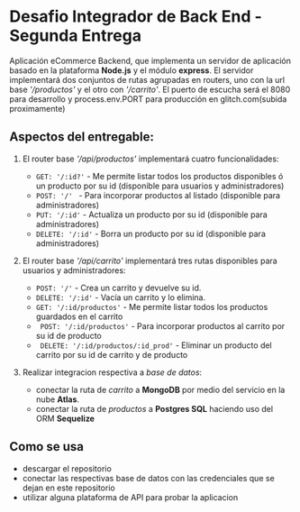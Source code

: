 # Desafio Integrador de Back End - Segunda Entrega

Aplicación eCommerce Backend, que implementa un servidor de aplicación basado en la plataforma **Node.js** y el módulo **express**. El servidor implementará dos conjuntos de rutas agrupadas en routers, uno con la url base _'/productos'_ y el otro con _'/carrito'_. El puerto de escucha será el 8080 para desarrollo y process.env.PORT para producción en glitch.com(subida proximamente)

## Aspectos del entregable:

1. El router base _'/api/productos'_ implementará cuatro funcionalidades:

   - `GET: '/:id?'` - Me permite listar todos los productos disponibles ó un producto por su id (disponible para usuarios y administradores)
   - `POST: '/' ` - Para incorporar productos al listado (disponible para administradores)
   - `PUT: '/:id'` - Actualiza un producto por su id (disponible para administradores)
   - `DELETE: '/:id'` - Borra un producto por su id (disponible para administradores)

2. El router base _'/api/carrito'_ implementará tres rutas disponibles para usuarios y administradores:

   - `POST: '/'` - Crea un carrito y devuelve su id.
   - `DELETE: '/:id'` - Vacía un carrito y lo elimina.
   - `GET: '/:id/productos'` - Me permite listar todos los productos guardados en el carrito
   - ` POST: '/:id/productos'` - Para incorporar productos al carrito por su id de producto
   - ` DELETE: '/:id/productos/:id_prod'` - Eliminar un producto del carrito por su id de carrito y de producto

3. Realizar integracion respectiva a _base de datos_:

   - conectar la ruta de _carrito_ a **MongoDB** por medio del servicio en la nube **Atlas**.
   - conectar la ruta de _productos_ a **Postgres SQL** haciendo uso del ORM **Sequelize**

## Como se usa

- descargar el repositorio
- conectar las respectivas base de datos con las credenciales que se dejan en este repositorio
- utilizar alguna plataforma de API para probar la aplicacion
